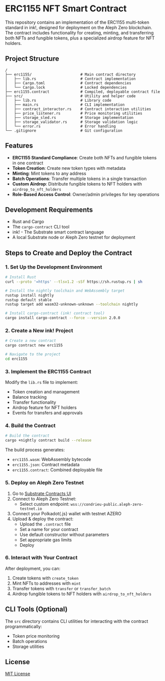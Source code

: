 # ERC1155 NFT Smart Contract

This repository contains an implementation of the ERC1155 multi-token standard in ink!, designed for deployment on the Aleph Zero blockchain. The contract includes functionality for creating, minting, and transferring both NFTs and fungible tokens, plus a specialized airdrop feature for NFT holders.

## Project Structure

```
/
├── erc1155/                      # Main contract directory
│   ├── lib.rs                    # Contract implementation
│   ├── Cargo.toml                # Contract dependencies
│   └── Cargo.lock                # Locked dependencies
├── erc1155.contract              # Compiled, deployable contract file
├── src/                          # Utility and helper code
│   ├── lib.rs                    # Library code
│   ├── main.rs                   # CLI implementation
│   ├── contract_interactor.rs    # Contract interaction utilities
│   ├── price_listener.rs         # Price monitoring utilities
│   ├── storage_sled.rs           # Storage implementation
│   ├── storage_validator.rs      # Storage validation logic
│   └── error.rs                  # Error handling
└── .gitignore                    # Git configuration
```

## Features

- **ERC1155 Standard Compliance**: Create both NFTs and fungible tokens in one contract
- **Token Creation**: Create new token types with metadata 
- **Minting**: Mint tokens to any address
- **Batch Operations**: Transfer multiple tokens in a single transaction
- **Custom Airdrop**: Distribute fungible tokens to NFT holders with `airdrop_to_nft_holders`
- **Role-Based Access Control**: Owner/admin privileges for key operations

## Development Requirements

- Rust and Cargo
- The `cargo-contract` CLI tool
- ink! - The Substrate smart contract language
- A local Substrate node or Aleph Zero testnet for deployment

## Steps to Create and Deploy the Contract

### 1. Set Up the Development Environment

```bash
# Install Rust
curl --proto '=https' --tlsv1.2 -sSf https://sh.rustup.rs | sh

# Install the nightly toolchain and WebAssembly target
rustup install nightly
rustup default stable
rustup target add wasm32-unknown-unknown --toolchain nightly

# Install cargo-contract (ink! contract tool)
cargo install cargo-contract --force --version 2.0.0
```

### 2. Create a New ink! Project

```bash
# Create a new contract
cargo contract new erc1155

# Navigate to the project
cd erc1155
```

### 3. Implement the ERC1155 Contract

Modify the `lib.rs` file to implement:
- Token creation and management
- Balance tracking
- Transfer functionality 
- Airdrop feature for NFT holders
- Events for transfers and approvals

### 4. Build the Contract

```bash
# Build the contract
cargo +nightly contract build --release
```

The build process generates:
- `erc1155.wasm`: WebAssembly bytecode
- `erc1155.json`: Contract metadata
- `erc1155.contract`: Combined deployable file

### 5. Deploy on Aleph Zero Testnet

1. Go to [Substrate Contracts UI](https://contracts-ui.substrate.io/)
2. Connect to Aleph Zero Testnet:
   - Select custom endpoint: `wss://condrieu-public.aleph-zero-testnet.io`
3. Connect your Polkadot{.js} wallet with testnet AZERO
4. Upload & deploy the contract:
   - Upload the `.contract` file
   - Set a name for your contract
   - Use default constructor without parameters
   - Set appropriate gas limits
   - Deploy

### 6. Interact with Your Contract

After deployment, you can:
1. Create tokens with `create_token`
2. Mint NFTs to addresses with `mint`
3. Transfer tokens with `transfer` or `transfer_batch` 
4. Airdrop fungible tokens to NFT holders with `airdrop_to_nft_holders`

## CLI Tools (Optional)

The `src` directory contains CLI utilities for interacting with the contract programmatically:
- Token price monitoring
- Batch operations
- Storage utilities

## License

[MIT License](LICENSE) 